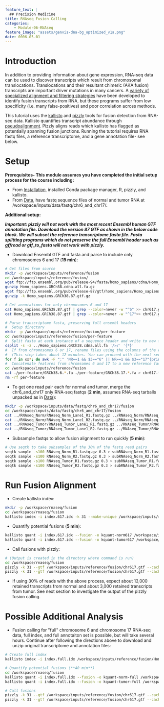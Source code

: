```yaml
---
feature_text: |
  ## Precision Medicine
title: RNAseq Fusion Calling
categories:
    - Module-06-RNAseq
feature_image: "assets/genvis-dna-bg_optimized_v1a.png"
date: 0006-05-01
---
```


# Introduction

In addition to providing information about gene expression, RNA-seq data can be used to discover transcripts which result from chromosomal translocations. Translocations and their resultant chimeric (AKA fusion) transcripts are important driver mutations in many cancers. A [variety of specialized alignment and filtering strategies](https://www.ncbi.nlm.nih.gov/pubmed/27485475) have been developed to identify fusion transcripts from RNA, but these programs suffer from low specificity (i.e. many false-positives) and poor correlation across methods.

This tutorial uses the [kallisto](https://pachterlab.github.io/kallisto/about) and [pizzly](https://github.com/pmelsted/pizzly) tools for fusion detection from RNA-seq data. Kallisto quantifies transcript abundance through [pseudoalignment](http://tinyheero.github.io/2015/09/02/pseudoalignments-kallisto.html). Pizzly aligns reads which kallisto has flagged as potentially spanning fusion junctions. Running the tutorial requires RNA fastq files, a reference transcriptome, and a gene annotation file- see below.

# Setup

**Prerequisites- This module assumes you have completed the initial setup process for the course including:**
- From [Installation](http://pmbio.org/module-01-setup/0001/04/01/Software_Installation/), installed Conda package manager, R, pizzly, and kallisto.
- From [Data](http://127.0.0.1:4000/module-02-inputs/0002/05/01/Data/), have fastq sequence files of normal and tumor RNA at /workspace/inputs/data/fastq/chr6_and_chr17/. 

**Additional setup:**

**_Important: pizzly will not work with the most recent Ensembl human GTF annotation file. Download the version 87 GTF as shown in the below code block. We will subset the reference transcriptome fasta file. Fasta splitting programs which do not preserve the full Ensembl header such as gffread or gtf_to_fasta will not work with pizzly._**

- Download Ensembl GTF and fasta and parse to include only chromosomes 6 and 17 (**15 min**): 

```bash
# Get files from source
mkdir -p /workspace/inputs/reference/fusion
cd /workspace/inputs/reference/fusion/
wget ftp://ftp.ensembl.org/pub/release-94/fasta/homo_sapiens/cdna/Homo_sapiens.GRCh38.cdna.all.fa.gz
gunzip Homo_sapiens.GRCh38.cdna.all.fa.gz       
wget ftp://ftp.ensembl.org/pub/release-87/gtf/homo_sapiens/Homo_sapiens.GRCh38.87.gtf.gz
gunzip -k Homo_sapiens.GRCh38.87.gtf.gz

# Get annotations for only chromosomes 6 and 17
cat Homo_sapiens.GRCh38.87.gtf | grep --color=never -w "^6" >> chr617.gtf
cat Homo_sapiens.GRCh38.87.gtf | grep --color=never -w "^17">> chr617.gtf 

# Parse transcriptome fasta, preserving full ensembl headers
#  Setup directory
mkdir -p /workspace/inputs/reference/fusion/per-feature
cd /workspace/inputs/reference/fusion/per-feature
#  Split fasta at each instance of a sequence header and write to new file
csplit -s -z ../Homo_sapiens.GRCh38.cdna.all.fa '/>/' '{*}'
#  If from chromosomes 6 or 17, rename files using the columns of the original ensemble header
#  (This step takes about 12 minutes. You can proceed with the next section in /workspace/inputs/data/fastq/chr6_and_chr17)
for f in xx*; do awk -F ":" 'NR==1 && $3=="6" || NR==1 && $3=="17"{print $2 "." $3 "." $4 "." $5}' $f | xargs -I{} mv $f {}.fa; done
#  Concatenate features from chromsomes 6 and 17 to a new reference fasta  
cd /workspace/inputs/reference/fusion
cat ./per-feature/GRCh38.6.*.fa ./per-feature/GRCh38.17.*.fa > chr617.fa
rm -rf per-feature
```

- To get one read pair each for normal and tumor, merge the chr6_and_chr17 only RNA-seq fastqs (**2 min**, assumes RNA-seq tarballs unpacked as in [Data](https://pmbio.org/module-02-inputs/0002/05/01/Data/)):
```bash
mkdir -p /workspace/inputs/data/fastq/chr6_and_chr17/fusion
cd /workspace/inputs/data/fastq/chr6_and_chr17/fusion
cat ../RNAseq_Norm/RNAseq_Norm_Lane1_R1.fastq.gz ../RNAseq_Norm/RNAseq_Norm_Lane2_R1.fastq.gz > RNAseq_Norm_R1.fastq.gz
cat ../RNAseq_Norm/RNAseq_Norm_Lane1_R2.fastq.gz ../RNAseq_Norm/RNAseq_Norm_Lane2_R2.fastq.gz > RNAseq_Norm_R2.fastq.gz
cat ../RNAseq_Tumor/RNAseq_Tumor_Lane1_R1.fastq.gz ../RNAseq_Tumor/RNAseq_Tumor_Lane2_R1.fastq.gz > RNAseq_Tumor_R1.fastq.gz
cat ../RNAseq_Tumor/RNAseq_Tumor_Lane1_R2.fastq.gz ../RNAseq_Tumor/RNAseq_Tumor_Lane2_R2.fastq.gz > RNAseq_Tumor_R2.fastq.gz
```

- Subsample fastqs to allow fusion alignment to run quickly (**5 min**):
```bash
# Use seqtk to take subsamples of the 30% of the fastq read pairs  
seqtk sample -s100 RNAseq_Norm_R1.fastq.gz 0.3 > subRNAseq_Norm_R1.fastq.gz
seqtk sample -s100 RNAseq_Norm_R2.fastq.gz 0.3 > subRNAseq_Norm_R2.fastq.gz
seqtk sample -s100 RNAseq_Tumor_R1.fastq.gz 0.3 > subRNAseq_Tumor_R1.fastq.gz
seqtk sample -s100 RNAseq_Tumor_R2.fastq.gz 0.3 > subRNAseq_Tumor_R2.fastq.gz
```

# Run Fusion Alignment 
- Create kallisto index:

```bash
mkdir -p /workspace/rnaseq/fusion
cd /workspace/rnaseq/fusion
kallisto index -i index.617.idx -k 31 --make-unique /workspace/inputs/reference/fusion/chr617.fa
```

- Quantify potential fusions (**5 min**):

```bash
kallisto quant -i index.617.idx --fusion -o kquant-norm617 /workspace/inputs/data/fastq/chr6_and_chr17/fusion/subRNAseq_Norm_R1.fastq.gz /workspace/inputs/data/fastq/chr6_and_chr17/fusion/subRNAseq_Norm_R2.fastq.gz
kallisto quant -i index.617.idx --fusion -o kquant-tumor617 /workspace/inputs/data/fastq/chr6_and_chr17/fusion/subRNAseq_Tumor_R1.fastq.gz /workspace/inputs/data/fastq/chr6_and_chr17/fusion/subRNAseq_Tumor_R2.fastq.gz
```

- Call fusions with pizzly:

```bash
# (Output is created in the directory where command is run)
cd /workspace/rnaseq/fusion
pizzly -k 31 --gtf /workspace/inputs/reference/fusion/chr617.gtf --cache index-norm617.cache.txt --align-score 2 --insert-size 400 --fasta /workspace/inputs/reference/fusion/chr617.fa --output norm-fuse617 kquant-norm617/fusion.txt
pizzly -k 31 --gtf /workspace/inputs/reference/fusion/chr617.gtf --cache index-tumor617.cache.txt --align-score 2 --insert-size 400 --fasta /workspace/inputs/reference/fusion/chr617.fa --output tumor-fuse617 kquant-tumor617/fusion.txt
```

- If using 30% of reads with the above process, expect about 13,000 retained transcripts from normal and about 3,000 retained transcripts from tumor. See next section to investigate the output of the pizzly fusion calling.

# Possible Additional Analysis
- Fusion calling for "full" chromosome 6 and chromosome 17 RNA-seq data, full index, and full annotaiton set is possible, but will take several hours. Continue after following the directions above to download and unzip original transcriptome and annotation files:

```bash
# Create full index
kallisto index -i index.full.idx /workspace/inputs/reference/fusion/Homo_sapiens.GRCh38.cdna.all.fa

# Quantify potential fusions (**40 min**)
cd /workspace/rnaseq/fusion
kallisto quant -i index.full.idx --fusion -o kquant-norm-full /workspace/inputs/data/fastq/chr6_and_chr17/fusion/RNAseq_Norm_R1.fastq.gz /workspace/inputs/data/fastq/chr6_and_chr17/fusion/RNAseq_Norm_R2.fastq.gz
kallisto quant -i index.full.idx --fusion -o kquant-tumor-full /workspace/inputs/data/fastq/chr6_and_chr17/fusion/RNAseq_Tumor_R1.fastq.gz /workspace/inputs/data/fastq/chr6_and_chr17/fusion/RNAseq_Tumor_R2.fastq.gz

# Call fusions
pizzly -k 31 --gtf /workspace/inputs/reference/fusion/chr617.gtf --cache index-norm617.cache.txt --align-score 2 --insert-size 400 --fasta /workspace/inputs/reference/fusion/chr617.fa --output norm-full kquant-norm-full/fusion.txt
pizzly -k 31 --gtf /workspace/inputs/reference/fusion/chr617.gtf --cache index-tumor617.cache.txt --align-score 2 --insert-size 400 --fasta /workspace/inputs/reference/fusion/chr617.fa --output tumor-full kquant-tumor-full/fusion.txt
```



